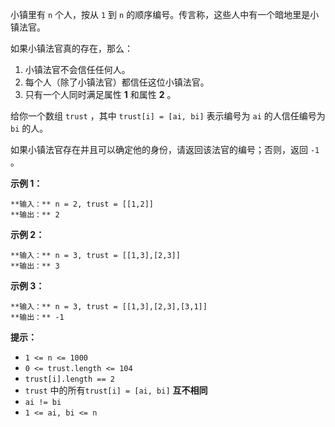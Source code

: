 小镇里有 `n` 个人，按从 `1` 到 `n` 的顺序编号。传言称，这些人中有一个暗地里是小镇法官。

如果小镇法官真的存在，那么：

  1. 小镇法官不会信任任何人。
  2. 每个人（除了小镇法官）都信任这位小镇法官。
  3. 只有一个人同时满足属性 **1** 和属性 **2** 。

给你一个数组 `trust` ，其中 `trust[i] = [ai, bi]` 表示编号为 `ai` 的人信任编号为 `bi` 的人。

如果小镇法官存在并且可以确定他的身份，请返回该法官的编号；否则，返回 `-1` 。



**示例 1：**

    
    
    **输入：** n = 2, trust = [[1,2]]
    **输出：** 2
    

**示例 2：**

    
    
    **输入：** n = 3, trust = [[1,3],[2,3]]
    **输出：** 3
    

**示例 3：**

    
    
    **输入：** n = 3, trust = [[1,3],[2,3],[3,1]]
    **输出：** -1
    



**提示：**

  * `1 <= n <= 1000`
  * `0 <= trust.length <= 104`
  * `trust[i].length == 2`
  * `trust` 中的所有`trust[i] = [ai, bi]` **互不相同**
  * `ai != bi`
  * `1 <= ai, bi <= n`


